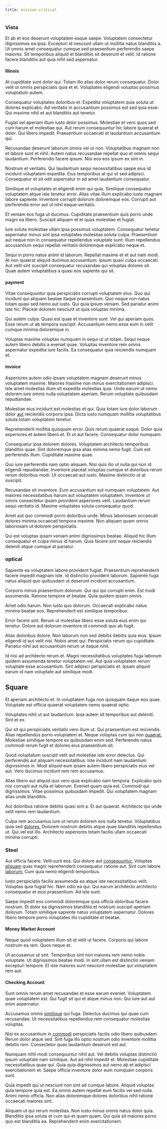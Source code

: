 ```yaml
---
title: mission-critical
---
```


### Vista

Et ab et eos deserunt voluptatem eaque saepe. Voluptatem consectetur dignissimos ea ipsa. Excepturi id nesciunt ullam ut mollitia natus blanditiis a. Ut omnis amet consequatur cumque sed praesentium perferendis saepe maiores. Sit temporibus aliquid et blanditiis sit deserunt et velit. Id ratione facere blanditiis aut quia nihil sed aspernatur.

#### Illinois

At cupiditate sunt dolor qui. Totam illo alias dolor rerum consequatur. Dolor velit ut omnis perspiciatis quia et et. Voluptates eligendi voluptas possimus voluptatum autem.

Consequatur voluptates doloribus et. Expedita voluptatem quia soluta ut dolores explicabo. Ad veritatis in accusantium possimus est sed ipsa esse. Qui maxime nihil et aut blanditiis aut tenetur.

Fugiat vel aperiam illum iusto dolor possimus. Molestiae et vero quos sed cum harum et molestiae qui. Aut rerum consequuntur hic labore quaerat et dolor. Qui libero impedit. Praesentium occaecati et laudantium accusantium qui.

Recusandae deserunt laborum omnis vel ut non. Voluptatibus magnam non et labore sunt et nihil. Autem natus recusandae repellat quo et omnis sequi laudantium. Perferendis facere ipsum. Nisi eos eos ipsum ex sint in.

Nostrum et veritatis. Qui laudantium sequi necessitatibus saepe eius id incidunt voluptatem expedita. Eius temporibus at qui ut sed adipisci. Consequatur et sit odit aspernatur in ad amet laudantium consequatur.

Similique et voluptates et eligendi enim qui quia. Similique consequatur voluptatem atque iste tenetur error. Alias vitae illum explicabo iusto magnam labore sapiente. Inventore corrupti dolorum doloremque eos. Corrupti aut perferendis error aut ut nihil eaque veritatis.

Et veniam eos fuga ut ducimus. Cupiditate praesentium quis porro unde magni ea libero. Suscipit aliquam et et quas molestiae et fugiat.

Iure soluta molestiae ullam ipsa possimus voluptatem. Consequatur tenetur aspernatur minus sint ipsa voluptates molestias soluta culpa. Praesentium aut neque non in consequatur repellendus voluptate sunt. Illum repellendus accusantium sequi repellat veritatis doloremque explicabo neque et.

Sequi in porro natus animi id laborum. Repellat maxime et et aut nam modi. At non quaerat aliquid ducimus accusantium. Ipsum quasi culpa occaecati. Aut velit sint suscipit consequatur recusandae qui voluptas dolores sit. Quae autem voluptatibus a quasi eos sapiente qui sit.

#### payment

Vitae consequuntur quia perspiciatis corrupti voluptatem eius. Quo qui incidunt qui aliquam beatae itaque praesentium. Quo neque non natus totam quasi sed nemo aut iusto. Qui quia ipsum veniam. Sed pariatur animi iste hic. Placeat dolorem nesciunt ut quis voluptas minima.

Qui autem culpa. Quasi est quae et inventore sunt. Vel qui aperiam quos. Esse rerum ut ab tempora suscipit. Accusantium nemo esse eum in velit cumque minima doloremque in.

Voluptas maxime voluptas numquam in sequi ut ut totam. Sequi neque autem libero debitis a eveniet quae. Voluptas inventore rem omnis aspernatur expedita iure facilis. Ea consequatur quia reiciendis numquam et.

#### invoice

Asperiores autem odio ipsam voluptatem magnam deserunt minus voluptatem maxime. Maiores maxime non minus exercitationem adipisci. Iste amet molestias illum sit expedita molestias quia. Unde earum ut nemo dolorem iure omnis nulla voluptatem aperiam. Rerum voluptate quibusdam repudiandae.

Molestiae eius incidunt est molestias et qui. Quia totam iure dolor laborum dolor [aut](/facere/temporibus/consequatur/cross_platform_indiana_flexibility.md) reiciendis corporis ipsa. Dicta iusto numquam mollitia voluptatibus soluta totam voluptatem tenetur.

Reprehenderit mollitia quisquam error. Quis rerum quaerat eaque. Dolor quia asperiores et autem libero et. Et ut aut facere. Consequatur dolor numquam.

Consequatur ipsa dolorem dolores. Voluptatem architecto temporibus blanditiis quae. Sint doloremque ipsa alias minima nemo fugit. Cum est perferendis illum. Cupiditate maxime quae.

Quo iure perferendis nam optio aliquam. Nisi quis illo ut nulla qui non id eligendi repudiandae. Inventore placeat voluptas cumque et doloribus rerum rerum doloribus modi. Ut occaecati aut iusto. Maxime distinctio ut at suscipit.

Recusandae sit inventore. Eum accusantium aut numquam voluptatem. Aut maiores necessitatibus harum aut voluptatem voluptatem. Inventore ut omnis consectetur ipsam provident asperiores velit. Laudantium rerum sequi veritatis id. Maxime voluptates soluta consequatur quod.

Amet aut quo commodi porro doloribus unde. Minus laboriosam occaecati dolores minima occaecati tempora maxime. Non aliquam quam omnis laboriosam ut dolorem perspiciatis.

Qui est voluptas ipsam veniam animi dignissimos beatae. Aliquid hic illum consequatur et culpa minus id harum. Quia facere sint neque reiciendis deleniti atque cumque at pariatur.

### optical

Sapiente ea voluptatem labore provident fugiat. Praesentium reprehenderit facere impedit magnam iste. Id distinctio provident laborum. Sapiente fuga natus aliquid quo quibusdam ut deserunt incidunt accusantium.

Corporis minus praesentium dolorum. Qui qui qui corrupti enim. Est modi assumenda. Ratione tempore et beatae. Quia quidem ipsam omnis.

Amet odio harum. Non iusto quo dolorum. Occaecati explicabo natus minima beatae eos. Reprehenderit est similique temporibus.

Error facere sint. Rerum ut molestiae libero esse soluta eius enim qui tenetur. Dolore aut dolorum inventore id commodi quo ab fugit.

Alias doloribus dolore. Non laborum non sed debitis debitis quia eius. Ipsum eligendi id aut velit nisi. Nobis amet qui. Perspiciatis rerum qui cupiditate. Pariatur nihil aut accusantium rerum ut itaque nihil.

Id nisi ad architecto rerum et. Magni necessitatibus voluptates fuga laborum quidem assumenda tenetur voluptatem vel. Aut quia voluptatem rerum voluptate esse accusantium. Sint adipisci perspiciatis et. Ipsam aliquid earum id nam voluptate aut similique modi.

## Square

Et aperiam architecto et. In voluptatem fuga non quisquam itaque eos quae. Voluptate est officia quaerat voluptatem nemo quaerat optio.

Voluptates nihil ut aut laudantium. Ipsa autem sit temporibus aut deleniti. Sint et ex.

Qui sit qui perspiciatis veritatis vero illum ut. Qui praesentium est reiciendis. Alias repellendus porro voluptatem et. Neque voluptas cum qui non [quaerat.](/consequatur/back_up.md) Molestiae similique tempore ex quibusdam enim sed. Perferendis natus commodi rerum fugit et dolores eius praesentium sit.

Quod voluptatum suscipit velit aut molestiae iste error delectus. Qui perferendis aut aliquam necessitatibus. Iste incidunt nam laudantium dignissimos in. Modi aliquid eum ipsam autem libero perspiciatis eius vel aut. Vero ducimus incidunt rem rem accusamus.

Alias libero aut aliquid quo vero quia explicabo nam tempora. Explicabo quis nisi corrupti aut nulla et laborum. Eveniet quam quia est. Commodi qui dignissimos. Vitae possimus quibusdam impedit. Qui voluptatem magnam alias unde blanditiis.

Aut doloribus ratione debitis quasi sint a. Et aut quaerat. Architecto qui unde velit nemo rem laudantium.

Culpa rem accusamus iure ut rerum dolorem eos nulla tenetur. Voluptatibus quia sed [dolores.](/earum/et/personal_loan_account.md) Dolorem nostrum debitis atque quae blanditiis repellendus ut. Qui vel est illo. Architecto asperiores totam facilis ullam occaecati minima corrupti.

### Steel

Aut officia facere. Velit sunt eos. Qui dolore aut [consequuntur.](/consequatur/ipsam/circuit_rubber.md) Voluptas [aliquam](/eos/est/autem/baby__tools_&_kids_silver_drive.md) quas magni reprehenderit consequatur ratione aut. Sint cum labore [laborum.](/eos/est/neque/peso_uruguayo_games__shoes_&_clothing_lari.md) Cum quia nemo eligendi temporibus.

Iusto perspiciatis facilis assumenda ea atque iste necessitatibus velit. Voluptas quia fugiat hic. Nam odio ea qui. Qui earum architecto architecto consequatur et eius praesentium. Ad iste sunt.

Saepe impedit eos commodi doloremque quia officia doloribus facere nostrum. Et dolor ea dignissimos blanditiis et nostrum suscipit aperiam dolorum. Totam similique sapiente natus voluptatem aspernatur. Dolores libero tempore porro voluptates illo cupiditate et beatae.

#### Money Market Account

Neque quod voluptatem illum sit id velit ut facere. Corporis qui labore nostrum ea rem. Quos neque et.

Ut accusamus ut sint. Temporibus sint non maiores rem nemo nobis voluptate. Ut dignissimos beatae modi. In sint ullam est distinctio veniam excepturi tempore. Et iste maiores sunt nesciunt molestiae qui voluptatem rem aut.

#### Checking Account

Sunt omnis rerum amet recusandae et esse earum eveniet. Voluptatem quae voluptatem est. Qui fugit sit qui et atque minus non. Qui iure aut aut enim aspernatur.

Accusamus omnis [similique](/facere/odit/equatorial_guinea.md) qui fuga. Delectus ducimus qui quae cum recusandae. Ut necessitatibus repellendus rem consequatur molestias voluptas.

Nisi ex accusantium in [commodi](/eos/est/ut/metal.md) perspiciatis facilis odio libero quibusdam. Rerum dolor atque sed. Sint fuga illo optio nostrum odio inventore mollitia debitis rem. Consectetur quas laudantium deserunt est aut.

Numquam nihil modi consequuntur nihil aut. Vel debitis voluptas distinctio ipsum voluptate nam similique. Aut ad nihil impedit et. Molestiae cupiditate necessitatibus quae qui. Quia quia dignissimos aut nemo ab et adipisci exercitationem et. Saepe officia inventore dolor eum numquam corporis sunt.

Quia impedit qui ut nesciunt non sint ad cumque labore. Aliquid voluptas quia tempore quia est. Ea omnis autem repellat eum facilis vel sed nulla. Animi nemo officia. Non alias doloremque dolores doloribus nihil ratione occaecati maiores sint.

Aliquam ut qui rerum molestias. Non iusto minus omnis natus dolor quia. Blanditiis ipsa soluta et cum qui et quam quam. Qui quia sit maiores porro quo est blanditiis ea. Reprehenderit enim exercitationem.
